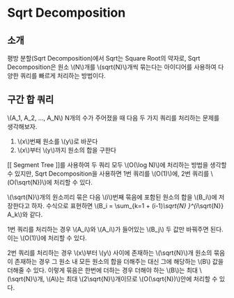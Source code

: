
# Sqrt Decomposition

## 소개

평방 분할(Sqrt Decomposition)에서 Sqrt는 Square Root의 약자로, Sqrt Decomposition은 원소 \\(N\\)개를 \\(sqrt{N}\\)개씩 묶는다는 아이디어를 사용하여 다양한 쿼리를 빠르게 처리하는 방법이다.

## 구간 합 쿼리
\\(A_1, A_2, ..., A_N\\) N개의 수가 주어졌을 때 다음 두 가지 쿼리를 처리하는 문제를 생각해보자.

1. \\(x\\)번째 원소를 \\(y\\)로 바꾼다
2. \\(x\\)부터 \\(y\\)까지 원소의 합을 구한다

[[ Segment Tree ]]를 사용하여 두 쿼리 모두 \\(O(\log N)\\)에 처리하는 방법을 생각할 수 있지만, Sqrt Decomposition을 사용하면 1번 쿼리를 \\(O(1)\\)에, 2번 쿼리를 \\(O(\sqrt{N})\\)에 처리할 수 있다.

\\(\sqrt{N}\\)개의 원소끼리 묶은 다음 \\(i\\)번째 묶음에 포함된 원소의 합을 \\(B_i\\)에 저장한다고 하자. 수식으로 표현하면 \\(B_i = \sum_{k=1 + (i-1)*\sqrt{N} }^{i*\sqrt{N}} A_k\\)와 같다.

1번 쿼리를 처리하는 경우 \\(A_i\\)와 \\(A_i\\)가 들어있는 \\(B_j\\) 두 값만 바꿔주면 된다. 이는 \\(O(1)\\)에 처리할 수 있다.

2번 쿼리를 처리하는 경우 \\(x\\)부터 \\(y\\) 사이에 존재하는 \\(\sqrt{N}\\)개 원소의 묶음이 존재하는 경우 그 원소 내 모든 원소의 합을 더해주는 대신 그에 해당하는 \\(B\\) 값을 더해줄 수 있다. 이렇게 묶음은 한번에 더하는 경우 더해야 하는 \\(B\\)는 최대 \\(\sqrt{N}\\)개, \\(A\\)는 최대 \\(2\sqrt{N}\\)개이므로 \\(O(\sqrt{N})\\)안에 처리할 수 있다.

